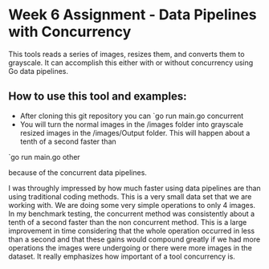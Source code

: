 
# Week 6 Assignment - Data Pipelines with Concurrency

This tools reads a series of images, resizes them, and converts them to grayscale. It can accomplish this either with or without concurrency using Go data pipelines.

## How to use this tool and examples:
* After cloning this git repository you can 
`go run main.go concurrent
* You will turn the normal images in the /images folder into grayscale resized images in the /images/Output folder. This will happen about a tenth of a second faster than 

`go run main.go other

because of the concurrent data pipelines. 

I was throughly impressed by how much faster using data pipelines are than using traditional coding methods. This is a very small data set that we are working with. We are doing some very simple operations to only 4 images. In my benchmark testing, the concurrent method was consistently about a tenth of a second faster than the non concurrent method. This is a large improvement in time considering that the whole operation occurred in less than a second and that these gains would compound greatly if we had more operations the images were undergoing or there were more images in the dataset. It really emphasizes how important of a tool concurrency is. 
















